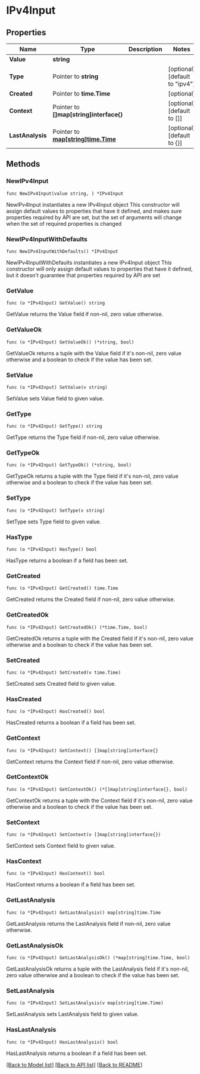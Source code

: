 # IPv4Input

## Properties

Name | Type | Description | Notes
------------ | ------------- | ------------- | -------------
**Value** | **string** |  | 
**Type** | Pointer to **string** |  | [optional] [default to "ipv4"]
**Created** | Pointer to **time.Time** |  | [optional] 
**Context** | Pointer to **[]map[string]interface{}** |  | [optional] [default to []]
**LastAnalysis** | Pointer to [**map[string]time.Time**](time.Time.md) |  | [optional] [default to {}]

## Methods

### NewIPv4Input

`func NewIPv4Input(value string, ) *IPv4Input`

NewIPv4Input instantiates a new IPv4Input object
This constructor will assign default values to properties that have it defined,
and makes sure properties required by API are set, but the set of arguments
will change when the set of required properties is changed

### NewIPv4InputWithDefaults

`func NewIPv4InputWithDefaults() *IPv4Input`

NewIPv4InputWithDefaults instantiates a new IPv4Input object
This constructor will only assign default values to properties that have it defined,
but it doesn't guarantee that properties required by API are set

### GetValue

`func (o *IPv4Input) GetValue() string`

GetValue returns the Value field if non-nil, zero value otherwise.

### GetValueOk

`func (o *IPv4Input) GetValueOk() (*string, bool)`

GetValueOk returns a tuple with the Value field if it's non-nil, zero value otherwise
and a boolean to check if the value has been set.

### SetValue

`func (o *IPv4Input) SetValue(v string)`

SetValue sets Value field to given value.


### GetType

`func (o *IPv4Input) GetType() string`

GetType returns the Type field if non-nil, zero value otherwise.

### GetTypeOk

`func (o *IPv4Input) GetTypeOk() (*string, bool)`

GetTypeOk returns a tuple with the Type field if it's non-nil, zero value otherwise
and a boolean to check if the value has been set.

### SetType

`func (o *IPv4Input) SetType(v string)`

SetType sets Type field to given value.

### HasType

`func (o *IPv4Input) HasType() bool`

HasType returns a boolean if a field has been set.

### GetCreated

`func (o *IPv4Input) GetCreated() time.Time`

GetCreated returns the Created field if non-nil, zero value otherwise.

### GetCreatedOk

`func (o *IPv4Input) GetCreatedOk() (*time.Time, bool)`

GetCreatedOk returns a tuple with the Created field if it's non-nil, zero value otherwise
and a boolean to check if the value has been set.

### SetCreated

`func (o *IPv4Input) SetCreated(v time.Time)`

SetCreated sets Created field to given value.

### HasCreated

`func (o *IPv4Input) HasCreated() bool`

HasCreated returns a boolean if a field has been set.

### GetContext

`func (o *IPv4Input) GetContext() []map[string]interface{}`

GetContext returns the Context field if non-nil, zero value otherwise.

### GetContextOk

`func (o *IPv4Input) GetContextOk() (*[]map[string]interface{}, bool)`

GetContextOk returns a tuple with the Context field if it's non-nil, zero value otherwise
and a boolean to check if the value has been set.

### SetContext

`func (o *IPv4Input) SetContext(v []map[string]interface{})`

SetContext sets Context field to given value.

### HasContext

`func (o *IPv4Input) HasContext() bool`

HasContext returns a boolean if a field has been set.

### GetLastAnalysis

`func (o *IPv4Input) GetLastAnalysis() map[string]time.Time`

GetLastAnalysis returns the LastAnalysis field if non-nil, zero value otherwise.

### GetLastAnalysisOk

`func (o *IPv4Input) GetLastAnalysisOk() (*map[string]time.Time, bool)`

GetLastAnalysisOk returns a tuple with the LastAnalysis field if it's non-nil, zero value otherwise
and a boolean to check if the value has been set.

### SetLastAnalysis

`func (o *IPv4Input) SetLastAnalysis(v map[string]time.Time)`

SetLastAnalysis sets LastAnalysis field to given value.

### HasLastAnalysis

`func (o *IPv4Input) HasLastAnalysis() bool`

HasLastAnalysis returns a boolean if a field has been set.


[[Back to Model list]](../README.md#documentation-for-models) [[Back to API list]](../README.md#documentation-for-api-endpoints) [[Back to README]](../README.md)



